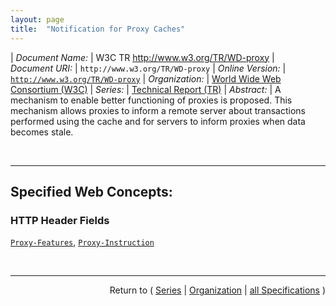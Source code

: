 ```yaml
---
layout: page
title:  "Notification for Proxy Caches"
---
```


| *Document Name:* | W3C TR http://www.w3.org/TR/WD-proxy
| *Document URI:* | `http://www.w3.org/TR/WD-proxy`
| *Online Version:* | [`http://www.w3.org/TR/WD-proxy`](http://www.w3.org/TR/WD-proxy)
| *Organization:* | [World Wide Web Consortium (W3C)](..  "List of specification series by this organization")
| *Series:* | [Technical Report (TR)](.  "List of specifications in this series")
| *Abstract:* | A mechanism to enable better functioning of proxies is proposed. This mechanism allows proxies to inform a remote server about transactions performed using the cache and for servers to inform proxies when data becomes stale.

<br/>
<hr/>

## Specified Web Concepts:

### HTTP Header Fields

[`Proxy-Features`](/concepts/http-header/Proxy-Features "The proxy features header is used by a proxy sending data to a server. It specifies the features supported by the specified proxy."), [`Proxy-Instruction`](/concepts/http-header/Proxy-Instruction "The proxy instruction header is used to reply to a proxy features header. It should only be present when a Proxy-Features header was present in the corresponding request.")



<br/>
<hr/>

<p style="text-align: right">Return to ( <a href="./">Series</a> | <a href="../">Organization</a> | <a href="../../">all Specifications</a> )</p>